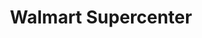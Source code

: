 ---
title: "Walmart Supercenter"
url: /mobile/walmart-supercenter-east-i65-service-road-south/
shop: Supermarkt
---